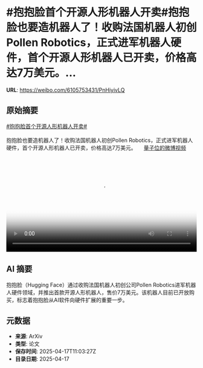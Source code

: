 # #抱抱脸首个开源人形机器人开卖#抱抱脸也要造机器人了！收购法国机器人初创Pollen Robotics，正式进军机器人硬件，首个开源人形机器人已开卖，价格高达7万美元。...

**URL**: https://weibo.com/6105753431/PnHiyivLQ

## 原始摘要

<a href="https://m.weibo.cn/search?containerid=231522type%3D1%26t%3D10%26q%3D%23%E6%8A%B1%E6%8A%B1%E8%84%B8%E9%A6%96%E4%B8%AA%E5%BC%80%E6%BA%90%E4%BA%BA%E5%BD%A2%E6%9C%BA%E5%99%A8%E4%BA%BA%E5%BC%80%E5%8D%96%23&amp;extparam=%23%E6%8A%B1%E6%8A%B1%E8%84%B8%E9%A6%96%E4%B8%AA%E5%BC%80%E6%BA%90%E4%BA%BA%E5%BD%A2%E6%9C%BA%E5%99%A8%E4%BA%BA%E5%BC%80%E5%8D%96%23" data-hide=""><span class="surl-text">#抱抱脸首个开源人形机器人开卖#</span></a><br><br>抱抱脸也要造机器人了！收购法国机器人初创Pollen Robotics，正式进军机器人硬件，首个开源人形机器人已开卖，价格高达7万美元。 <a href="https://video.weibo.com/show?fid=1034:5156479540330509" data-hide=""><span class="url-icon"><img style="width: 1rem;height: 1rem" src="https://h5.sinaimg.cn/upload/2015/09/25/3/timeline_card_small_video_default.png" referrerpolicy="no-referrer"></span><span class="surl-text">量子位的微博视频</span></a> <br clear="both"><div style="clear: both"></div><video controls="controls" poster="https://tvax2.sinaimg.cn/orj480/006Fd7o3ly1i0jylwaar8j30u01hcgqr.jpg" style="width: 100%"><source src="https://f.video.weibocdn.com/o0/R8EaUUJtlx08nxTQxUYo01041200jgYO0E010.mp4?label=mp4_720p&amp;template=720x1280.24.0&amp;ori=0&amp;ps=1CwnkDw1GXwCQx&amp;Expires=1744891400&amp;ssig=U7TW7rCLe%2B&amp;KID=unistore,video"><source src="https://f.video.weibocdn.com/o0/4uZbfnEUlx08nxTQA2eI01041200brwD0E010.mp4?label=mp4_hd&amp;template=540x960.24.0&amp;ori=0&amp;ps=1CwnkDw1GXwCQx&amp;Expires=1744891400&amp;ssig=WPwWpUFNPW&amp;KID=unistore,video"><source src="https://f.video.weibocdn.com/o0/KEnpiuDflx08nxTQg1Tq010412006pL90E010.mp4?label=mp4_ld&amp;template=360x640.24.0&amp;ori=0&amp;ps=1CwnkDw1GXwCQx&amp;Expires=1744891400&amp;ssig=BhEbPhuvQN&amp;KID=unistore,video"><p>视频无法显示，请前往<a href="https://video.weibo.com/show?fid=1034%3A5156479540330509" target="_blank" rel="noopener noreferrer">微博视频</a>观看。</p></video>

## AI 摘要

抱抱脸（Hugging Face）通过收购法国机器人初创公司Pollen Robotics进军机器人硬件领域，并推出首款开源人形机器人，售价7万美元。该机器人目前已开放购买，标志着抱抱脸从AI软件向硬件扩展的重要一步。

## 元数据

- **来源**: ArXiv
- **类型**: 论文
- **保存时间**: 2025-04-17T11:03:27Z
- **目录日期**: 2025-04-17
